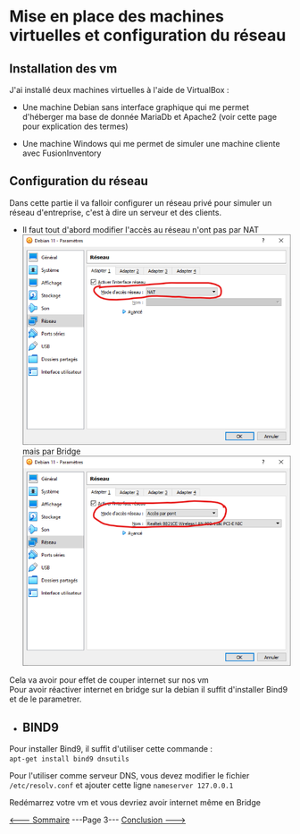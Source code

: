 # Mise en place des machines virtuelles et configuration du réseau

## Installation des vm

J'ai installé deux machines virtuelles à l'aide de VirtualBox :  

- Une machine Debian sans interface graphique qui me permet d'héberger ma base de donnée MariaDb et Apache2 (voir cette page pour explication des termes)  

- Une machine Windows qui me permet de simuler une machine cliente avec FusionInventory  
 
## Configuration du réseau  

Dans cette partie il va falloir configurer un réseau privé pour simuler un réseau d'entreprise, c'est à dire un serveur et des clients.  

- Il faut tout d'abord modifier l'accès au réseau n'ont pas par NAT  
![NAT](../screens/NAT.png)  
mais par Bridge  
![Bridge](../screens/Bridge.png)  

Cela va avoir pour effet de couper internet sur nos vm  
Pour avoir réactiver internet en bridge sur la debian il suffit d'installer Bind9 et de le parametrer.  

- ## BIND9  
  
Pour installer Bind9, il suffit d'utiliser cette commande :  
``apt-get install bind9 dnsutils``  

Pour l'utiliser comme serveur DNS, vous devez modifier le fichier ``/etc/resolv.conf`` et ajouter cette ligne ``nameserver 127.0.0.1``  

Redémarrez votre vm et vous devriez avoir internet même en Bridge  

[<--- Sommaire](https://github.com/Matteo-Grellier/LinuxGLPI) ---Page 3--- [Conclusion --->](https://github.com/Matteo-Grellier/LinuxGLPI/blob/main/Files/InstallPackages.md#installation-des-packages)